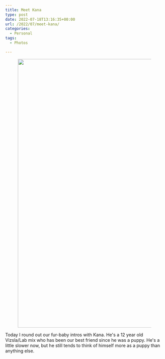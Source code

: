```yaml
---
title: Meet Kana
type: post
date: 2022-07-18T13:16:35+00:00
url: /2022/07/meet-kana/
categories:
  - Personal
tags:
  - Photos

---
```

<div class="wp-block-image">
  <figure class="aligncenter size-large"><img loading="lazy" decoding="async" width="638" height="850" src="/images/2022/07/meet-kana-638x850.jpg" alt="" class="wp-image-1667" srcset="/images/2022/07/meet-kana-638x850.jpg 638w, /images/2022/07/meet-kana-300x400.jpg 300w, /images/2022/07/meet-kana.jpg 1125w" sizes="(max-width: 638px) 100vw, 638px" /></figure>
</div>

Today I round out our fur-baby intros with Kana. He's a 12 year old Vizsla/Lab mix who has been our best friend since he was a puppy. He's a little slower now, but he still tends to think of himself more as a puppy than anything else.